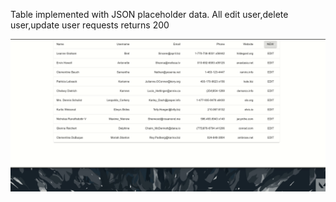 Table implemented with JSON placeholder data.
All edit user,delete user,update user requests returns 200

<img src='/Demo/Demo.gif'>